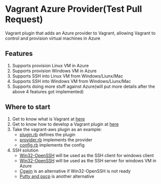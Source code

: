 # Vagrant Azure Provider(Test Pull Request)
Vagrant plugin that adds an Azure provider to Vagrant, allowing Vagrant to control and provision virtual machines in Azure


## Features
1. Supports provision Linux VM in Azure
2. Supports provision Windows VM in Azure
3. Supports SSH into Linux VM from Windows/Liunx/Mac
4. Supports SSH into Windows VM from Windows/Liunx/Mac
5. Supports doing more stuff against Azure(will put more details after the above 4 features got implemented)

## Where to start
1. Get to know what is Vagrant at [here][1]
2. Get to know how to develop a Vagrant plugin at [here][2]
3. Take the vagrant-aws plugin as an example:
    * [plugin.rb][3] defines the plugin
    * [provider.rb][4] implements the provider
    * [config.rb][5] implements the config
4. SSH solution
    * [Win32-OpenSSH][6] will be used as the SSH client for windows client
    * [Win32-OpenSSH][6] will be used as the SSH server for windows VM in Azure
    * [Cgwin][7] is an alternative if Win32-OpenSSH is not ready
    * [Putty and pscp][8] is another alternative


    
    
    
[1]: https://www.vagrantup.com/docs/getting-started/
[2]: https://www.vagrantup.com/docs/plugins/development-basics.html
[3]: https://github.com/mitchellh/vagrant-aws/blob/master/lib/vagrant-aws/plugin.rb
[4]: https://github.com/mitchellh/vagrant-aws/blob/master/lib/vagrant-aws/provider.rb
[5]: https://github.com/mitchellh/vagrant-aws/blob/master/lib/vagrant-aws/config.rb
[6]: https://github.com/PowerShell/Win32-OpenSSH/wiki/Install-Win32-OpenSSH
[7]: https://www.cygwin.com/
[8]: http://www.putty.org/
